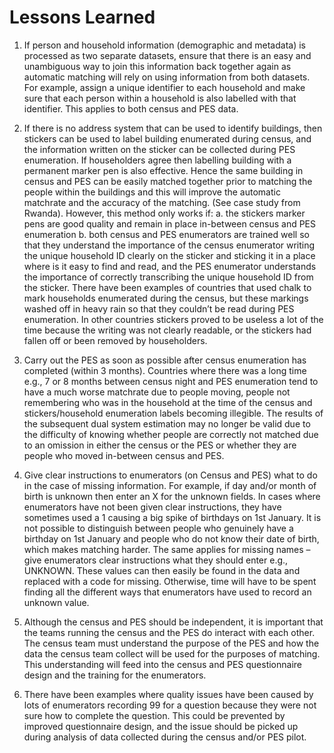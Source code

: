# Lessons Learned

1. 	If person and household information (demographic and metadata) is processed as two separate datasets, ensure that there is an easy and unambiguous way to join this information back together again as automatic matching will rely on using information from both datasets.
   	For example, assign a unique identifier to each household and make sure that each person within a household is also labelled with that identifier. This applies to both census and PES data.

2. If there is no address system that can be used to identify buildings, then stickers can be used to label building enumerated during census, and the information written on the sticker can be collected during PES enumeration. If householders agree then labelling building with a permanent marker pen is also effective. Hence the same building in census and PES can be easily matched together prior to matching the people within the buildings and this will improve the automatic matchrate and the accuracy of the matching. (See case study from Rwanda). However, this method only works if:
  a.	the stickers marker pens are good quality and remain in place in-between census and PES enumeration
  b.	both census and PES enumerators are trained well so that they understand the importance of the census enumerator writing the unique household ID clearly on the sticker and sticking it in a place where is it easy to find and read, and the PES enumerator understands the importance of correctly transcribing the unique household ID from the sticker.
There have been examples of countries that used chalk to mark households enumerated during the census, but these markings washed off in heavy rain so that they couldn’t be read during PES enumeration. 
In other countries stickers proved to be useless a lot of the time because the writing was not clearly readable, or the stickers had fallen off or been removed by householders.   

3.  Carry out the PES as soon as possible after census enumeration has completed (within 3 months). Countries where there was a long time e.g., 7 or 8 months between census night and PES enumeration tend to have a much worse matchrate due to people moving, people not remembering who was in the household at the time of the census and stickers/household enumeration labels becoming illegible. 
  The results of the subsequent dual system estimation may no longer be valid due to the difficulty of knowing whether people are correctly not matched due to an omission in either the census or the PES or whether they are people who  moved in-between census and PES.

4.  Give clear instructions to enumerators (on Census and PES) what to do in the case of missing information. For example, if day and/or month of birth is unknown then enter an X for the unknown fields.
    	 In cases where enumerators have not been given clear instructions, they have sometimes used a 1 causing a big spike of birthdays on 1st January.
    	 It is not possible to distinguish between people who genuinely have a birthday on 1st January and people who do not know their date of birth, which makes matching harder.
    	  The same applies for missing names – give enumerators clear instructions what they should enter e.g., UNKNOWN.
    	 These values can then easily be found in the data and replaced with a code for missing. Otherwise, time will have to be spent finding all the different ways that enumerators have used to record an unknown value.

5. Although the census and PES should be independent, it is important that the teams running the census and the PES do interact with each other.
     The census team must understand the purpose of the PES and how the data the census team collect will be used for the purposes of matching.
     This understanding will feed into the census and PES questionnaire design and the training for the enumerators.

6. There have been examples where quality issues have been caused by lots of enumerators recording 99 for a question because they were not sure how to complete the question.
  This could be prevented by improved questionnaire design, and the issue should be picked up during analysis of data collected during the census and/or PES pilot.     


      
